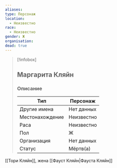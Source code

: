 ```yaml
---
aliases: 
type: Персонаж
location:
  - Неизвестно
race:
  - Неизвестно
gender: Ж
organisation: 
dead: true
---
```


> [!infobox]
> 
> ## Маргарита Кляйн
> 
> ### Описание
> 
> | Тип | Персонаж |
> | --- | --- |
> | Другие имена| Нет данных |
> | Местонахождение | Неизвестно |
> | Раса | Неизвестно |
> | Пол | Ж |
> | Организация | Нет данных |
> | Статус | Мёртв(а) |

 [[Тори Кляйн]], жена [[Фауст Кляйн|Фауста Кляйн]]
